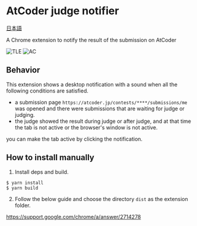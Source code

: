 # AtCoder judge notifier

[日本語](README.ja.md)

A Chrome extension to notify the result of the submission on AtCoder

![TLE](https://user-images.githubusercontent.com/8144911/77526337-c2933600-6ecd-11ea-99a8-a1f412d28d9c.png)
![AC](https://user-images.githubusercontent.com/8144911/77526347-c45cf980-6ecd-11ea-8334-7ef514c9fc30.png)

## Behavior

This extension shows a desktop notification with a sound when all the following conditions are satisfied.

- a submission page `https://atcoder.jp/contests/****/submissions/me` was opened and there were submissions that are waiting for judge or judging.
- the judge showed the result during judge or after judge, and at that time the tab is not active or the browser's window is not active.

you can make the tab active by clicking the notification.

## How to install manually

1. Install deps and build.

```
$ yarn install
$ yarn build
```

2. Follow the below guide and choose the directory `dist` as the extension folder.

https://support.google.com/chrome/a/answer/2714278
